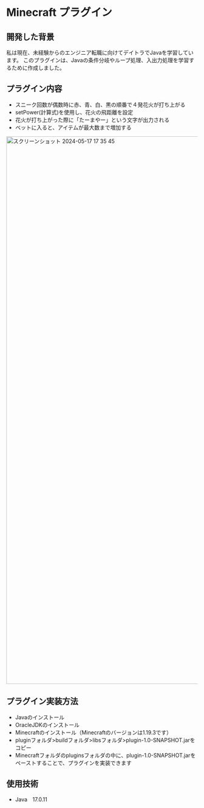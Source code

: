 # Minecraft プラグイン


**開発した背景**
---
私は現在、未経験からのエンジニア転職に向けてデイトラでJavaを学習しています。
このプラグインは、Javaの条件分岐やループ処理、入出力処理を学習するために作成しました。


**プラグイン内容**
---
* スニーク回数が偶数時に赤、青、白、黒の順番で４発花火が打ち上がる
* setPower(計算式)を使用し、花火の飛距離を設定
* 花火が打ち上がった際に「たーまやー」という文字が出力される
* ベットに入ると、アイテムが最大数まで増加する
  
<img width="1440" alt="スクリーンショット 2024-05-17 17 35 45" src="https://github.com/matuikohei/plugin/assets/135627017/65106b6f-c2d3-4014-87ee-cf654da2f63c">


**プラグイン実装方法**
---
* Javaのインストール
* OracleJDKのインストール
* Minecraftのインストール（Minecraftのバージョンは1.19.3です）
* pluginフォルダ>buildフォルダ>libsフォルダ>plugin-1.0-SNAPSHOT.jarをコピー
* Minecraftフォルダのpluginsフォルダの中に、plugin-1.0-SNAPSHOT.jarをペーストすることで、プラグインを実装できます

**使用技術**
---
* Java　17.0.11

